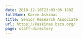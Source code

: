 ```yaml
---
date: 2018-12-18T23:03:06.180Z
fullName: Karen Askinas
title: Senior Research Associate
url: https://kaskinas.bscs.org/
page: staff-directory
---
```

